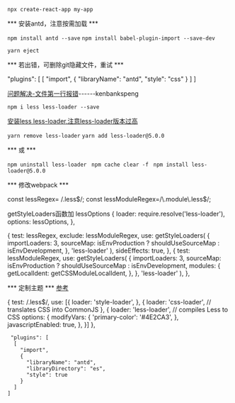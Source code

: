 `npx create-react-app my-app`

*** 安装antd，注意按需加载 ***

`npm install antd --save`
`npm install babel-plugin-import --save-dev`

`yarn eject`

*** 若出错，可删除git隐藏文件，重试 ***


 "plugins": [
      [
        "import",
        {
          "libraryName": "antd",
          "style": "css"
        }
      ]
    ]



[问题解决-文件第一行报错](https://github.com/facebook/create-react-app/issues/12070)------kenbankspeng

`npm i less less-loader --save`
 
[安装less less-loader,注意less-loader版本过高](https://blog.csdn.net/wang_jun8072/article/details/106160036)

`yarn remove less-loader`
`yarn add less-loader@5.0.0`

*** 或 ***

`npm uninstall less-loader `
`npm cache clear -f `
`npm install less-loader@5.0.0`


*** 修改webpack ***



const lessRegex= /\.less$/;
const lessModuleRegex=/\.module\.less$/;

getStyleLoaders函数加 lessOptions
{
        loader: require.resolve('less-loader'),
        options: lessOptions,
      },



{
              test: lessRegex,
              exclude: lessModuleRegex,
              use: getStyleLoaders(
                  {
                    importLoaders: 3,
                    sourceMap: isEnvProduction
                    ? shouldUseSourceMap
                    : isEnvDevelopment,
                  },
                  'less-loader'
              ),
              sideEffects: true,
            },
            {
              test: lessModuleRegex,
              use: getStyleLoaders(
                  {
                    importLoaders: 3,
                    sourceMap: isEnvProduction
                    ? shouldUseSourceMap
                    : isEnvDevelopment,
                    modules: {
                      getLocalIdent: getCSSModuleLocalIdent,
                    },
                  },
                  'less-loader'
              ),
            },

*** 定制主题 ***
[参考](https://blog.csdn.net/sophieLV1993/article/details/104565192?spm=1001.2101.3001.6650.1&utm_medium=distribute.pc_relevant.none-task-blog-2%7Edefault%7ECTRLIST%7Edefault-1-104565192-blog-90672774.pc_relevant_downloadblacklistv1&depth_1-utm_source=distribute.pc_relevant.none-task-blog-2%7Edefault%7ECTRLIST%7Edefault-1-104565192-blog-90672774.pc_relevant_downloadblacklistv1&utm_relevant_index=2)


{
              test: /\.less$/,
              use: [{
                loader: 'style-loader',
              }, {
                loader: 'css-loader', // translates CSS into CommonJS
              }, {
                loader: 'less-loader', // compiles Less to CSS
                options: {
                  modifyVars: {
                    'primary-color': '#4E2CA3',
                  },
                  javascriptEnabled: true,
                },
              }]
            },


     "plugins": [
      [
        "import",
        {
          "libraryName": "antd",
          "libraryDirectory": "es",
          "style": true
        }
      ]
    ]
